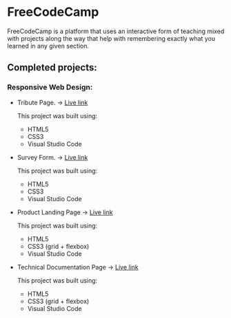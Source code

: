 # FreeCodeCamp

FreeCodeCamp is a platform that uses an interactive form of teaching mixed with projects along the way that help with remembering exactly what you learned in any given section.

## Completed projects:

### Responsive Web Design:

* Tribute Page. -> [Live link](https://sneakzz.github.io/FreeCodeCamp/Responsive%20Web%20Design%20Projects/Tribute%20page/)

  This project was built using:
    * HTML5
    * CSS3
    * Visual Studio Code
    
* Survey Form. -> [Live link](https://sneakzz.github.io/FreeCodeCamp/Responsive%20Web%20Design%20Projects/Survey%20form/)

  This project was built using:
    * HTML5
    * CSS3
    * Visual Studio Code

* Product Landing Page -> [Live link](https://sneakzz.github.io/FreeCodeCamp/Responsive%20Web%20Design%20Projects/Product%20Landing%20Page/)

  This project was built using:
    * HTML5
    * CSS3 (grid + flexbox)
    * Visual Studio Code

* Technical Documentation Page -> [Live link](https://sneakzz.github.io/FreeCodeCamp/Responsive%20Web%20Design%20Projects/Technical%20Documentation%20Page/)

   This project was built using:
    * HTML5
    * CSS3 (grid + flexbox)
    * Visual Studio Code

